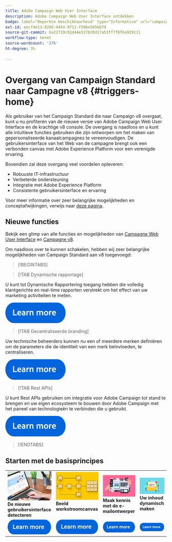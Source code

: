 ```yaml
---
title: Adobe Campaign Web User Interface
description: Adobe Campaign Web User Interface ontdekken
badge: label="Beperkte beschikbaarheid" type="Informative" url="campaign-standard-migration-home.md" tooltip="Beperkt tot gemigreerde gebruikers in Campaign Standard"
exl-id: eecf4e13-820d-4454-9f11-f50be565bb79
source-git-commit: ba22719c91d44e537020d17a53ff7f8f6a929111
workflow-type: tm+mt
source-wordcount: '276'
ht-degree: 3%

---
```


# Overgang van Campaign Standard naar Campagne v8 {#triggers-home}

Als gebruiker van het Campaign Standard die naar Campaign v8 overgaat, kunt u nu profiteren van de nieuwe versie van Adobe Campaign Web User Interface en de krachtige v8 console. De overgang is naadloos en u kunt alle intuïtieve functies gebruiken die zijn ontworpen om het maken van gepersonaliseerde kanaalcampagnes te vereenvoudigen. De gebruikersinterface van het Web van de campagne brengt ook een verbonden canvas met Adobe Experience Platform voor een verenigde ervaring.

Bovendien zal deze overgang veel voordelen opleveren:

* Robuuste IT-infrastructuur
* Verbeterde ondersteuning
* Integratie met Adobe Experience Platform
* Consistente gebruikersinterface en ervaring

Voor meer informatie over zeer belangrijke mogelijkheden en conceptafwijkingen, verwijs naar [deze pagina](https://experienceleague.adobe.com/en/docs/campaign-web/v8/release-notes/acs-migration).

## Nieuwe functies

Bekijk een glimp van alle functies en mogelijkheden van [Campagne Web User Interface](https://experienceleague.adobe.com/en/docs/campaign-web/v8/campaign-web-home) en [Campagne v8](https://experienceleague.adobe.com/en/docs/campaign/campaign-v8/campaign-home).

Om naadloos over te kunnen schakelen, hebben wij zeer belangrijke mogelijkheden van Campaign Standard aan v8 toegevoegd:

>[!BEGINTABS]

>[!TAB Dynamische rapportage]

U kunt tot Dynamische Rapportering toegang hebben die volledig klantgerichte en real-time rapporten verstrekt om het effect van uw marketing activiteiten te meten.

[![afbeelding](assets/do-not-localize/learn-more-button.svg)](reporting/get-started-reporting.md)

>[!TAB Gecentraliseerde branding]

Uw technische beheerders kunnen nu een of meerdere merken definiëren om de parameters die de identiteit van een merk beïnvloeden, te centraliseren.

[![afbeelding](assets/do-not-localize/learn-more-button.svg)](branding/branding-gs.md)

>[!TAB Rest APIs]

U kunt Rest APIs gebruiken om integratie voor Adobe Campaign tot stand te brengen en uw eigen ecosysteem te bouwen door Adobe Campaign met het paneel van technologieën te verbinden die u gebruikt.

[![afbeelding](assets/do-not-localize/learn-more-button.svg)](api/get-started-apis.md)

>[!ENDTABS]

## Starten met de basisprincipes

<table style="table-layout:fixed">
  <tr style="border: 0;">
    <td>
    <a href="https://experienceleague.adobe.com/en/docs/campaign-web/v8/start/user-interface"><img src="assets/do-not-localize/menu-ui.jpeg"></a>
    <div><strong>De nieuwe gebruikersinterface detecteren</strong><br/></div>
    </td>
    <td>
    <a href="https://experienceleague.adobe.com/en/docs/campaign-web/v8/wf/gs-workflows"><img src="assets/do-not-localize/menu-workflows.jpeg"></a>
    <div><strong>Beeld werkstroomcanvas</strong><br/></div><br/>
    </td>
    <td>
    <a href="https://experienceleague.adobe.com/en/docs/campaign-web/v8/msg/email/content/start-design/get-started-email-designer"><img src="assets/do-not-localize/menu-email.png"></a>
    <div><strong>Maak kennis met de e-mailontwerper</strong><br/>
    </div></td>
    <td>
    <a href="https://experienceleague.adobe.com/en/docs/campaign-web/v8/msg/dynamic-content/gs-personalization"><img src="assets/do-not-localize/menu-dynamic.png"></a>
    <div><strong>Uw inhoud dynamisch maken</strong><br/></div>
    </td>
  </tr>
  <tr style="border: 0;">
    <td align="center"><a href="https://experienceleague.adobe.com/en/docs/campaign-web/v8/start/user-interface"><img src="assets/do-not-localize/learn-more-button.svg"></a></td>
    <td align="center"><a href="https://experienceleague.adobe.com/en/docs/campaign-web/v8/wf/gs-workflows"><img src="assets/do-not-localize/learn-more-button.svg"></a></td>
    <td align="center"><a href="https://experienceleague.adobe.com/en/docs/campaign-web/v8/msg/email/content/start-design/get-started-email-designer"><img src="assets/do-not-localize/learn-more-button.svg"></a></td>
    <td align="center"><a href="https://experienceleague.adobe.com/en/docs/campaign-web/v8/msg/dynamic-content/gs-personalization"><img src="assets/do-not-localize/learn-more-button.svg"></a></td>
    </tr>
</table>
